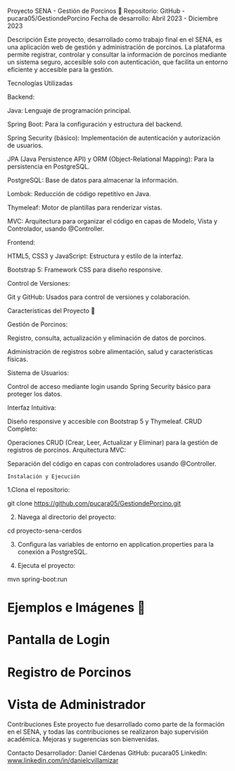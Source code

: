 Proyecto SENA - Gestión de Porcinos 🐖
Repositorio: GitHub - pucara05/GestiondePorcino
Fecha de desarrollo: Abril 2023 - Diciembre 2023

Descripción
Este proyecto, desarrollado como trabajo final en el SENA,
es una aplicación web de gestión y administración de porcinos. La plataforma permite registrar, 
controlar y consultar la información de porcinos mediante un sistema seguro, accesible solo con autenticación, 
que facilita un entorno eficiente y accesible para la gestión.

Tecnologías Utilizadas

Backend:

Java: Lenguaje de programación principal.

Spring Boot: Para la configuración y estructura del backend.

Spring Security (básico): Implementación de autenticación y autorización de usuarios.

JPA (Java Persistence API) y ORM (Object-Relational Mapping): Para la persistencia en PostgreSQL.

PostgreSQL: Base de datos para almacenar la información.

Lombok: Reducción de código repetitivo en Java.

Thymeleaf: Motor de plantillas para renderizar vistas.

MVC: Arquitectura para organizar el código en capas de Modelo, Vista y Controlador, usando @Controller.


Frontend:

HTML5, CSS3 y JavaScript: Estructura y estilo de la interfaz.

Bootstrap 5: Framework CSS para diseño responsive.

Control de Versiones:

Git y GitHub: Usados para control de versiones y colaboración.

Características del Proyecto 🐷

Gestión de Porcinos:

Registro, consulta, actualización y eliminación de datos de porcinos.

Administración de registros sobre alimentación, salud y características físicas.

Sistema de Usuarios:

Control de acceso mediante login usando Spring Security básico para proteger los datos.

Interfaz Intuitiva:

Diseño responsive y accesible con Bootstrap 5 y Thymeleaf.
CRUD Completo:

Operaciones CRUD (Crear, Leer, Actualizar y Eliminar) para la gestión de registros de porcinos.
Arquitectura MVC:

Separación del código en capas con controladores usando @Controller.

    Instalación y Ejecución
    
   1.Clona el repositorio:


  git clone https://github.com/pucara05/GestiondePorcino.git

2. Navega al directorio del proyecto:


cd proyecto-sena-cerdos

3. Configura las variables de entorno en application.properties para la conexión a PostgreSQL.

4. Ejecuta el proyecto:

mvn spring-boot:run

# Ejemplos e Imágenes 📸

# Pantalla de Login

# Registro de Porcinos

# Vista de Administrador



Contribuciones
Este proyecto fue desarrollado como parte de la formación en el SENA,
y todas las contribuciones se realizaron bajo supervisión académica. Mejoras y sugerencias son bienvenidas.

Contacto
Desarrollador: Daniel Cárdenas
GitHub: pucara05
LinkedIn: www.linkedin.com/in/danielcvillamizar



